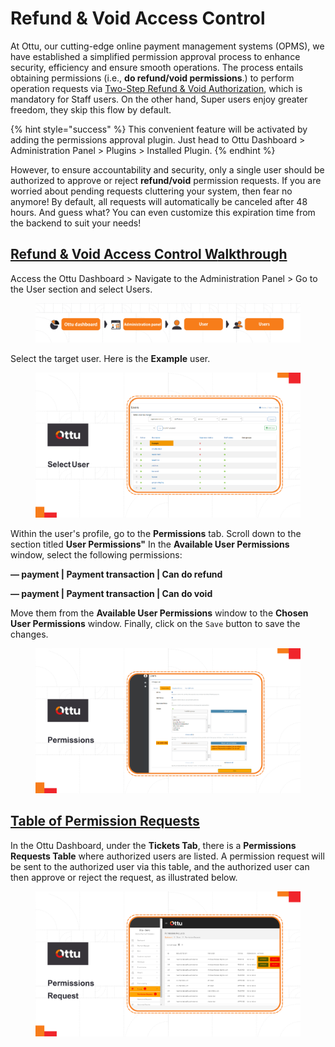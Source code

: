 # Refund & Void Access Control

At Ottu, our cutting-edge online payment management systems (OPMS), we have established a simplified permission approval process to enhance security, efficiency and ensure smooth operations. The process entails obtaining permissions (i.e., **do refund/void permissions**.) to perform operation requests via [Two-Step Refund & Void Authorization](two-step-refund-and-void-authorization.md), which is mandatory for Staff users. On the other hand, Super users enjoy greater freedom, they skip this flow by default.

{% hint style="success" %}
This convenient feature will be activated by adding the permissions approval plugin. Just head to Ottu Dashboard > Administration Panel > Plugins > Installed Plugin.
{% endhint %}

However, to ensure accountability and security, only a single user should be authorized to approve or reject **refund/void** permission requests. If you are worried about pending requests cluttering your system, then fear no anymore! By default, all requests will automatically be canceled after 48 hours. And guess what? You can even customize this expiration time from the backend to suit your needs!

## [Refund & Void Access Control W**alkthrough**](https://app.gitbook.com/s/iUKrMb9zLt5ZzGPUYDsK/\~/changes/408/user-guide/plugins/features/refund-and-void-access-control#refund-and-void-access-control-walkthrough)

Access the Ottu Dashboard > Navigate to the Administration Panel > Go to the User section and select Users.

<figure><img src="../../../.gitbook/assets/Users (1).png" alt=""><figcaption></figcaption></figure>

Select the target user. Here is the **Example** user.

<figure><img src="../../../.gitbook/assets/Select_user (2).png" alt=""><figcaption></figcaption></figure>

Within the user's profile, go to the **Permissions** tab. Scroll down to the section titled **User Permissions"** In the **Available User Permissions** window, select the following permissions:

**— payment | Payment transaction | Can do refund**

**— payment | Payment transaction | Can do void**

Move them from the **Available User Permissions** window to the **Chosen User Permissions** window. Finally, click on the `Save` button to save the changes.

<figure><img src="../../../.gitbook/assets/permissions.png" alt=""><figcaption></figcaption></figure>

## [Table of Permission Requests](https://app.gitbook.com/s/iUKrMb9zLt5ZzGPUYDsK/\~/changes/408/user-guide/plugins/features/refund-and-void-access-control#table-of-permission-requests)

In the Ottu Dashboard, under the **Tickets Tab**, there is a **Permissions Requests Table** where authorized users are listed. A permission request will be sent to the authorized user via this table, and the authorized user can then approve or reject the request, as illustrated below.

<figure><img src="../../../.gitbook/assets/permissions_request.png" alt=""><figcaption></figcaption></figure>

